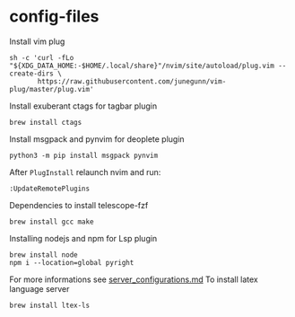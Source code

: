 # config-files

Install vim plug
```
sh -c 'curl -fLo "${XDG_DATA_HOME:-$HOME/.local/share}"/nvim/site/autoload/plug.vim --create-dirs \
       https://raw.githubusercontent.com/junegunn/vim-plug/master/plug.vim'
```
Install exuberant ctags for tagbar plugin
```
brew install ctags
```
Install msgpack and pynvim for deoplete plugin
```
python3 -m pip install msgpack pynvim
```
After ```PlugInstall``` relaunch nvim and run:
```
:UpdateRemotePlugins
```

Dependencies to install telescope-fzf
```
brew install gcc make
```

Installing nodejs and npm for Lsp plugin
```
brew install node
npm i --location=global pyright
```
For more informations see [server_configurations.md](https://github.com/neovim/nvim-lspconfig/blob/master/doc/server_configurations.md)
To install latex language server
```
brew install ltex-ls
```
